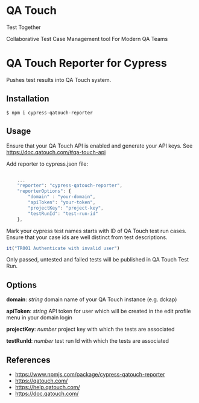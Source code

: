 # QA Touch
Test Together

Collaborative Test Case Management tool For Modern QA Teams

# QA Touch Reporter for Cypress

Pushes test results into QA Touch system.

## Installation

```shell
$ npm i cypress-qatouch-reporter
```

## Usage
Ensure that your QA Touch API is enabled and generate your API keys. See https://doc.qatouch.com/#qa-touch-api

Add reporter to cypress.json file:

```Javascript

    ...
    "reporter": "cypress-qatouch-reporter",
    "reporterOptions": {
        "domain" : "your-domain",
        "apiToken": "your-token",
        "projectKey": "project-key",
        "testRunId": "test-run-id"
    },

```


Mark your cypress test names starts with ID of QA Touch test run cases. Ensure that your case ids are well distinct from test descriptions.
 
```Javascript
it("TR001 Authenticate with invalid user")
```

Only passed, untested and failed tests will be published in QA Touch Test Run.

## Options

**domain**: *string* domain name of your QA Touch instance (e.g. dckap)

**apiToken**: *string* API token for user which will be created in the edit profile menu in your domain login

**projectKey**: *number* project key with which the tests are associated

**testRunId**: *number* test run Id with which the tests are associated

## References
- https://www.npmjs.com/package/cypress-qatouch-reporter
- https://qatouch.com/
- https://help.qatouch.com/
- https://doc.qatouch.com/
